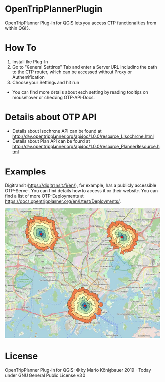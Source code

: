 # OpenTripPlannerPlugin
OpenTripPlanner Plug-In for QGIS lets you access OTP functionalities from within QGIS.

# How To
1. Install the Plug-In
2. Go to "General Settings" Tab and enter a Server URL including the path to the OTP router, which can be accessed without Proxy or Authentification
3. Choose your Settings and hit run
- You can find more details about each setting by reading tooltips on mousehover or checking OTP-API-Docs.

# Details about OTP API
- Details about Isochrone API can be found at http://dev.opentripplanner.org/apidoc/1.0.0/resource_LIsochrone.html
- Details about Plan API can be found at http://dev.opentripplanner.org/apidoc/1.0.0/resource_PlannerResource.html

# Examples
Digitransit (https://digitransit.fi/en/), for example, has a publicly accessible OTP-Server. You can find details how to access it on their website. You can find a list of more OTP-Deployments at https://docs.opentripplanner.org/en/latest/Deployments/.

![layerorder](https://github.com/mkoenigb/OpenTripPlannerPlugin/blob/master/example.jpg)

# License
OpenTripPlanner Plug-In for QGIS: © by Mario Königbauer 2019 - Today under GNU General Public License v3.0
